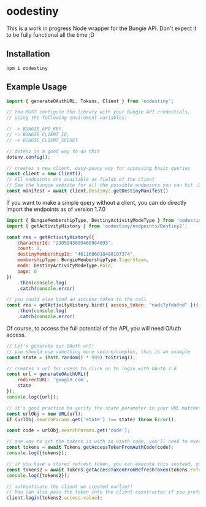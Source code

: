 # oodestiny
This is a work in progress Node wrapper for the Bungie API. Don't expect it to be fully functional all the time ;D

## Installation
```shell
npm i oodestiny
```
## Example Usage
```javascript
import { generateOAuthURL, Tokens, Client } from 'oodestiny';

// You MUST configure the library with your Bungie API credentials,
// using the following enviroment variables:

// -> BUNGIE_API_KEY, 
// -> BUNGIE_CLIENT_ID, 
// -> BUNGIE_CLIENT_SECRET

// dotenv is a good way to do this
dotenv.config();

// creates a new client, easy-peasy way for accessing basic queries
const client = new Client();
// All endpoints are available as fields of the client
// See the bungie website for all the possible endpoints you can hit :D
const manifest = await client.Destiny2.getDestinyManifest()

```

If you want to make a simple query without a client, you can do directly import the endpoints as of version 1.7.0
```javascript
import { BungieMembershipType, DestinyActivityModeType } from 'oodestiny/schemas'
import { getActivityHistory } from 'oodestiny/endpoints/Destiny2';

const res = getActivityHistory({
    characterId: "2305843009468984093",
    count: 1,
    destinyMembershipId: "4611686018488107374",
    membershipType: BungieMembershipType.TigerSteam,
    mode: DestinyActivityModeType.Raid,
    page: 0
})
    .then(console.log)
    .catch(console.error)

// you could also bind an acccess_token to the call
const res = getActivityHistory.bind({ access_token: "nads7yfdafnd" })({ ... })
    .then(console.log)
    .catch(console.error)

```
Of course, to access the full potential of the API, you will need OAuth access.
```javascript
// Let's generate our OAuth url!
// you should use something more secure/complex, this is an example
const state = (Math.random() * 999).toString();

// creates a url for users to click on to login with OAuth 2.0
const url = generateOAuthURL({
    redirectURL: 'google.com',
    state
});
console.log({url});

// it's good practice to verify the state parameter in your URL matches the state parameter you expected
const urlObj = new URL(url);
if (urlObj.searchParams.get('state') !== state) throw Error();

const code = urlObj.searchParams.get('code');

// one way to get the tokens is with an oauth code, you'll need to execute this the first time
const tokens = await Tokens.getAccessTokenFromAuthCode(code);
console.log({tokens});

// if you have a stored refresh token, you can execute this instead, you will execute this more often then not
const tokens2 = await Tokens.getAccessTokenFromRefreshToken(tokens.refresh.value);
console.log({tokens2});

// authenticate the client we created earlier! 
// You can also pass the token into the client constructor if you prefer that
client.login(tokens2.access.value);
```